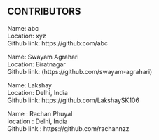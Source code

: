 <h2 align="left">CONTRIBUTORS</h2>

<p>Name: abc <br>
Location: xyz <br>
Github link:  https://github:com/abc</p>


<p>Name: Swayam Agrahari <br>
Location: Biratnagar <br>
Github link: (https://github.com/swayam-agrahari)</p>


<p>Name: Lakshay <br>
Location: Delhi, India <br>
Github link:  https://github.com/LakshaySK106</p>


<p>Name : Rachan Phuyal <br>
  location : Delhi, India <br>
  Github link : https://github.com/rachannzz</p>
